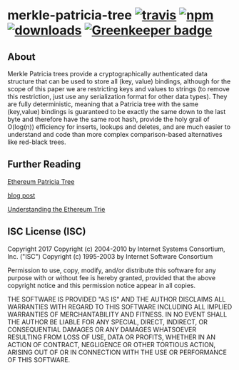 # merkle-patricia-tree [![travis][travis-image]][travis-url] [![npm][npm-image]][npm-url] [![downloads][downloads-image]][downloads-url] [![Greenkeeper badge](https://badges.greenkeeper.io/PolkaJS/merkle-patricia-tree.svg)](https://greenkeeper.io/)

[travis-image]: https://travis-ci.org/PolkaJS/merkle-patricia-tree.svg?branch=master
[travis-url]: https://travis-ci.org/PolkaJS/merkle-patricia-tree
[npm-image]: https://img.shields.io/npm/v/@polkajs/merkle-patricia-tree.svg
[npm-url]: https://npmjs.org/package/@polkajs/merkle-patricia-tree
[downloads-image]: https://img.shields.io/npm/dm/@polkajs/merkle-patricia-tree.svg
[downloads-url]: https://npmjs.org/package/@polkajs/merkle-patricia-tree

## About

Merkle Patricia trees provide a cryptographically authenticated data structure that can be used to store all (key, value) bindings, although for the scope of this paper we are restricting keys and values to strings (to remove this restriction, just use any serialization format for other data types). They are fully deterministic, meaning that a Patricia tree with the same (key,value) bindings is guaranteed to be exactly the same down to the last byte and therefore have the same root hash, provide the holy grail of O(log(n)) efficiency for inserts, lookups and deletes, and are much easier to understand and code than more complex comparison-based alternatives like red-black trees.

## Further Reading

[Ethereum Patricia Tree](https://github.com/ethereum/wiki/wiki/Patricia-Tree)

[blog post](https://blog.ethereum.org/2015/11/15/merkling-in-ethereum/)

[Understanding the Ethereum Trie](https://easythereentropy.wordpress.com/2014/06/04/understanding-the-ethereum-trie/)



## ISC License (ISC)

Copyright 2017 <Zion Coin>
Copyright (c) 2004-2010 by Internet Systems Consortium, Inc. ("ISC")
Copyright (c) 1995-2003 by Internet Software Consortium


Permission to use, copy, modify, and/or distribute this software for any purpose with or without fee is hereby granted, provided that the above copyright notice and this permission notice appear in all copies.

THE SOFTWARE IS PROVIDED "AS IS" AND THE AUTHOR DISCLAIMS ALL WARRANTIES WITH REGARD TO THIS SOFTWARE INCLUDING ALL IMPLIED WARRANTIES OF MERCHANTABILITY AND FITNESS. IN NO EVENT SHALL THE AUTHOR BE LIABLE FOR ANY SPECIAL, DIRECT, INDIRECT, OR CONSEQUENTIAL DAMAGES OR ANY DAMAGES WHATSOEVER RESULTING FROM LOSS OF USE, DATA OR PROFITS, WHETHER IN AN ACTION OF CONTRACT, NEGLIGENCE OR OTHER TORTIOUS ACTION, ARISING OUT OF OR IN CONNECTION WITH THE USE OR PERFORMANCE OF THIS SOFTWARE.
